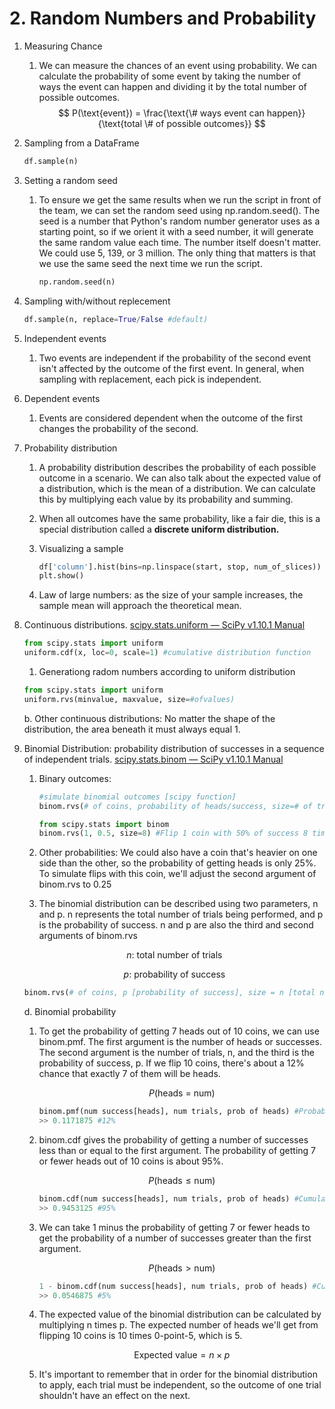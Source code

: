 # 2. Random Numbers and Probability

1. Measuring Chance
    1. We can measure the chances of an event using probability. We can calculate the probability of some event by taking the number of ways the event can happen and dividing it by the total number of possible outcomes.
        $$
        P(\text{event}) = \frac{\text{\# ways event can happen}}{\text{total \# of possible outcomes}}
        $$
2. Sampling from a DataFrame

    ```python
    df.sample(n)
    ```

3. Setting a random seed
    1. To ensure we get the same results when we run the script in front of the team, we can set the random seed using np.random.seed(). The seed is a number that Python's random number generator uses as a starting point, so if we orient it with a seed number, it will generate the same random value each time. The number itself doesn't matter. We could use 5, 139, or 3 million. The only thing that matters is that we use the same seed the next time we run the script.

        ```python
        np.random.seed(n)
        ```

4. Sampling with/without replecement

    ```python
    df.sample(n, replace=True/False #default)
    ```

5. Independent events
    1. Two events are independent if the probability of the second event isn't affected by the outcome of the first event. In general, when sampling with replacement, each pick is independent.
6. Dependent events
    1. Events are considered dependent when the outcome of the first changes the probability of the second.
7. Probability distribution
    1. A probability distribution describes the probability of each possible outcome in a scenario. We can also talk about the expected value of a distribution, which is the mean of a distribution. We can calculate this by multiplying each value by its probability and summing.
    2. When all outcomes have the same probability, like a fair die, this is a special distribution called a **discrete uniform distribution.**
    3. Visualizing a sample

        ```python
        df['column'].hist(bins=np.linspace(start, stop, num_of_slices))
        plt.show() 
        ```

    4. Law of large numbers: as the size of your sample increases, the sample mean will approach the theoretical mean.
8. Continuous distributions. [scipy.stats.uniform — SciPy v1.10.1 Manual](https://docs.scipy.org/doc/scipy/reference/generated/scipy.stats.uniform.html#scipy.stats.uniform)

    ```python
    from scipy.stats import uniform
    uniform.cdf(x, loc=0, scale=1) #cumulative distribution function
    ```

    1. Generationg radom numbers according to uniform distribution

    ```python
    from scipy.stats import uniform
    uniform.rvs(minvalue, maxvalue, size=#ofvalues)
    ```

    b. Other continuous distributions: No matter the shape of the distribution, the area beneath it must always equal 1.

9. Binomial Distribution: probability distribution of successes in a sequence of independent trials. [scipy.stats.binom — SciPy v1.10.1 Manual](https://docs.scipy.org/doc/scipy/reference/generated/scipy.stats.binom.html#scipy.stats.binom)
    1. Binary outcomes:

        ```python
        #simulate binomial outcomes [scipy function]
        binom.rvs(# of coins, probability of heads/success, size=# of trials)
        
        from scipy.stats import binom
        binom.rvs(1, 0.5, size=8) #Flip 1 coin with 50% of success 8 times
        ```

    2. Other probabilities: We could also have a coin that's heavier on one side than the other, so the probability of getting heads is only 25%. To simulate flips with this coin, we'll adjust the second argument of binom.rvs to 0.25
    3. The binomial distribution can be described using two parameters, n and p. n represents the total number of trials being performed, and p is the probability of success. n and p are also the third and second arguments of binom.rvs

    $$
    n\text{: total number of trials}
    $$

    $$
    p\text{: probability of success}
    $$

    ```python
    binom.rvs(# of coins, p [probability of success], size = n [total number of trials])
    ```

    d. Binomial probability

    1. To get the probability of getting 7 heads out of 10 coins, we can use binom.pmf. The first argument is the number of heads or successes. The second argument is the number of trials, n, and the third is the probability of success, p. If we flip 10 coins, there's about a 12% chance that exactly 7 of them will be heads.

        $$
        P(\text{heads = num})
        $$

        ```python
        binom.pmf(num success[heads], num trials, prob of heads) #Probability Mass Function
        >> 0.1171875 #12%
        ```

    2. binom.cdf gives the probability of getting a number of successes less than or equal to the first argument. The probability of getting 7 or fewer heads out of 10 coins is about 95%.

        $$
        P(\text{heads} \le \text{num})
        $$

        ```python
        binom.cdf(num success[heads], num trials, prob of heads) #Cumulative distribution function
        >> 0.9453125 #95%
        ```

    3. We can take 1 minus the probability of getting 7 or fewer heads to get the probability of a number of successes greater than the first argument.

        $$
        P(\text{heads} \gt \text{num})
        $$

        ```python
        1 - binom.cdf(num success[heads], num trials, prob of heads) #Cumulative distribution function
        >> 0.0546875 #5%
        ```

    4. The expected value of the binomial distribution can be calculated by multiplying n times p. The expected number of heads we'll get from flipping 10 coins is 10 times 0-point-5, which is 5.

        $$
        \text{Expected value} = n \times p
        $$

    5. It's important to remember that in order for the binomial distribution to apply, each trial must be independent, so the outcome of one trial shouldn't have an effect on the next.
